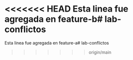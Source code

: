 <<<<<<< HEAD
Esta linea fue agregada en feature-b# lab-conflictos
=======
Esta linea fue agregada en feature-a# lab-conflictos
>>>>>>> origin/main
